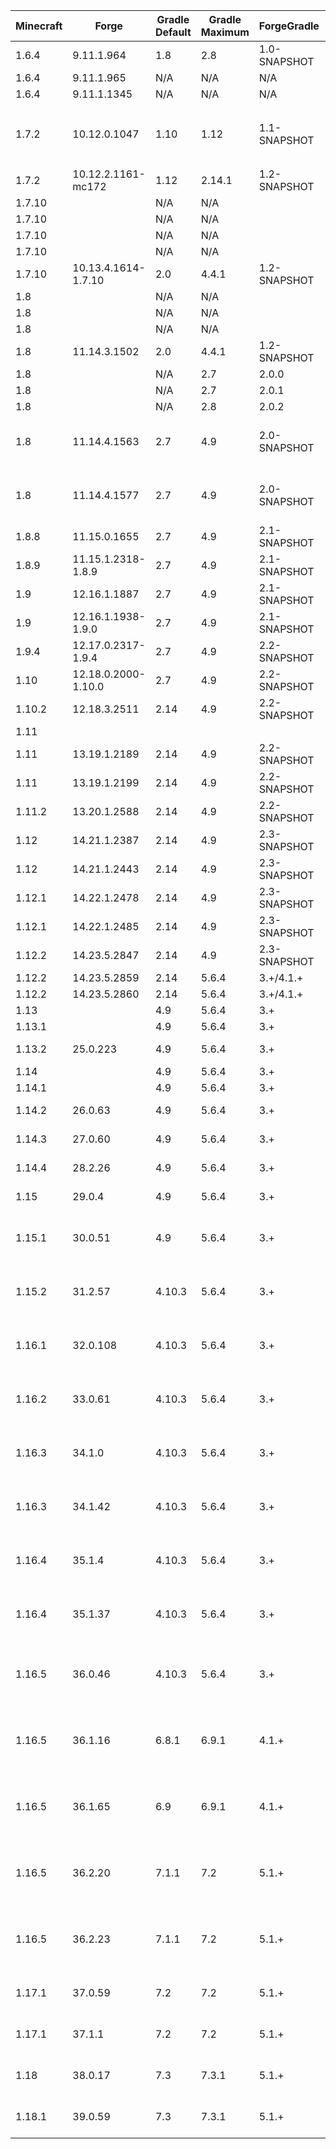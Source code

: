 | Minecraft |        Forge        | Gradle Default | Gradle Maximum | ForgeGradle  | Mappings Default  |   Mappings Latest    | MCP  | Java Minimum | Java Maximum |  Promotion  | Notes |
| --------- | ------------------- | -------------- | -------------- | ------------ | ----------------- | -------------------- | ---- | ------------ | ------------ | ----------- | ----- |
| 1.6.4   | 9.11.1.964          | 1.8    | 2.8    | 1.0-SNAPSHOT | N/A                      | N/A                             | 8.11            | 6  | 8  |             | Requires Java 7 to setupDecompWorkspace |
| 1.6.4   | 9.11.1.965          | N/A    | N/A    | N/A          | N/A                      | N/A                             | 8.11            | 6  | 8  |             | Use Scala 1.10.2, Patch Failures |
| 1.6.4   | 9.11.1.1345         | N/A    | N/A    | N/A          | N/A                      | N/A                             | 8.11            | 6  | 8  | RB,LB       | Use Scala 1.10.2, Patch Failures |
| 1.7.2   | 10.12.0.1047        | 1.10   | 1.12   | 1.1-SNAPSHOT | N/A                      | N/A                             | 9.03            | 6  | 8  |             | Requires Java 7 to setupDecompWorkspace<br/> (which will fail due to hunks 8 & 9 of `net/minecraft/world/gen/structure/StructureVillagePieces.java.patch` not applying),<br/> Last 1.7.2 version for FG1.1, no log4j mitigation |
| 1.7.2   | 10.12.2.1161-mc172  | 1.12   | 2.14.1 | 1.2-SNAPSHOT | N/A                      | N/A                             | 9.03            | 6  | 8  | RB,LB       | no log4j mitigation |
| 1.7.10  |                     | N/A    | N/A    |              | N/A                      | stable_8                        | 9.08            | 6  | 8  | Mappings    | |
| 1.7.10  |                     | N/A    | N/A    |              | N/A                      | stable_9                        | 9.08            | 6  | 8  | Mappings    | |
| 1.7.10  |                     | N/A    | N/A    |              | N/A                      | stable_10                       | 9.08            | 6  | 8  | Mappings    | |
| 1.7.10  |                     | N/A    | N/A    |              | N/A                      | stable_11                       | 9.08            | 6  | 8  | Mappings    | |
| 1.7.10  | 10.13.4.1614-1.7.10 | 2.0    | 4.4.1  | 1.2-SNAPSHOT | Unspecified              | stable_12                       | 9.08            | 6  | 8  | RB,LB       | no log4j mitigation |
| 1.8     |                     | N/A    | N/A    |              | N/A                      | stable_15                       | 9.10            | 6  | 8  | Mappings    | |
| 1.8     |                     | N/A    | N/A    |              | N/A                      | stable_16                       | 9.10            | 6  | 8  | Mappings    | |
| 1.8     |                     | N/A    | N/A    |              | N/A                      | stable_17                       | 9.10            | 6  | 8  | Mappings    | |
| 1.8     | 11.14.3.1502        | 2.0    | 4.4.1  | 1.2-SNAPSHOT | snapshot_20141130        | stable_18                       | 9.10            | 6  | 8  |             | Last 1.8 version for FG1.2 & Seperate FML, no log4j mitigation |
| 1.8     |                     | N/A    | 2.7    | 2.0.0        |                          |                                 | 9.10            | 6  | 8  | ForgeGradle | |
| 1.8     |                     | N/A    | 2.7    | 2.0.1        |                          |                                 | 9.10            | 6  | 8  | ForgeGradle | |
| 1.8     |                     | N/A    | 2.8    | 2.0.2        |                          |                                 | 9.10            | 6  | 8  | ForgeGradle | |
| 1.8     | 11.14.4.1563        | 2.7    | 4.9    | 2.0-SNAPSHOT | snapshot_20141130        | stable_18                       | 9.10            | 6  | 8  | RB          | add `-x getFernFlower` to gradle command when running setupDecompWorkspace<br> needs fernflower-fixed.jar in `.gradle\caches\minecraft`, no log4j mitigation |
| 1.8     | 11.14.4.1577        | 2.7    | 4.9    | 2.0-SNAPSHOT | snapshot_20141130        | stable_18                       | 9.10            | 6  | 8  | LB          | add `-x getFernFlower` to gradle command when running setupDecompWorkspace<br> needs fernflower-fixed.jar in `.gradle\caches\minecraft`, no log4j mitigation |
| 1.8.8   | 11.15.0.1655        | 2.7    | 4.9    | 2.1-SNAPSHOT | snapshot_20151122        | stable_20                       | 9.18            | 6  | 8  | LB          | No 1.8.8 RB, no log4j mitigation |
| 1.8.9   | 11.15.1.2318-1.8.9  | 2.7    | 4.9    | 2.1-SNAPSHOT | stable_20                | stable_22                       | 9.19            | 6  | 8  | RB,LB       | no log4j mitigation  |
| 1.9     | 12.16.1.1887        | 2.7    | 4.9    | 2.1-SNAPSHOT | snapshot_20160312        | stable_24                       | 9.24            | 6  | 8  | RB          | no log4j mitigation |
| 1.9     | 12.16.1.1938-1.9.0  | 2.7    | 4.9    | 2.1-SNAPSHOT | snapshot_20160312        | stable_24                       | 9.24            | 6  | 8  | LB          | no log4j mitigation |
| 1.9.4   | 12.17.0.2317-1.9.4  | 2.7    | 4.9    | 2.2-SNAPSHOT | snapshot_20160518        | stable_26                       | 9.28            | 6  | 8  | RB,LB       | no log4j mitigation |
| 1.10    | 12.18.0.2000-1.10.0 | 2.7    | 4.9    | 2.2-SNAPSHOT | snapshot_20160518        | stable_26                       | 9.31            | 6  | 8  | LB          | No 1.10 RB, no log4j mitigation |
| 1.10.2  | 12.18.3.2511        | 2.14   | 4.9    | 2.2-SNAPSHOT | snapshot_20161111        | stable_29                       | 9.31            | 6  | 8  | RB,LB       | no log4j mitigation |
| 1.11    |                     |        |        |              |                          | stable_31                       | 9.35            | 6  | 8  | Mappings    | |
| 1.11    | 13.19.1.2189        | 2.14   | 4.9    | 2.2-SNAPSHOT | snapshot_20161111        | stable_32                       | 9.35            | 6  | 8  | RB          | no log4j mitigation |
| 1.11    | 13.19.1.2199        | 2.14   | 4.9    | 2.2-SNAPSHOT | snapshot_20161220        | stable_32                       | 9.35            | 6  | 8  | LB          | no log4j mitigation |
| 1.11.2  | 13.20.1.2588        | 2.14   | 4.9    | 2.2-SNAPSHOT | snapshot_20161220        | stable_32                       | 9.37            | 6  | 8  | RB,LB       | no log4j mitigation |
| 1.12    | 14.21.1.2387        | 2.14   | 4.9    | 2.3-SNAPSHOT | snapshot_20170624        | stable_39                       | 9.40            | 8  | 8  | RB          | no log4j mitigation |
| 1.12    | 14.21.1.2443        | 2.14   | 4.9    | 2.3-SNAPSHOT | snapshot_20170624        | stable_39                       | 9.40            | 8  | 8  | LB          | no log4j mitigation |
| 1.12.1  | 14.22.1.2478        | 2.14   | 4.9    | 2.3-SNAPSHOT | snapshot_20170624        | stable_39                       | 9.41            | 8  | 8  | RB          | no log4j mitigation |
| 1.12.1  | 14.22.1.2485        | 2.14   | 4.9    | 2.3-SNAPSHOT | snapshot_20170624        | stable_39                       | 9.41            | 8  | 8  | LB          | no log4j mitigation |
| 1.12.2  | 14.23.5.2847        | 2.14   | 4.9    | 2.3-SNAPSHOT | snapshot_20171003        | stable_39                       | 9.42            | 8  | 8  | Last FG2    | no log4j mitigation |
| 1.12.2  | 14.23.5.2859        | 2.14   | 5.6.4  | 3.+/4.1.+    | snapshot_20171003        | stable_39                       | 20200226        | 8  | 8  | RB          | |
| 1.12.2  | 14.23.5.2860        | 2.14   | 5.6.4  | 3.+/4.1.+    | snapshot_20171003        | stable_39                       | 20200226        | 8  | 8  | LB          | |
| 1.13    |                     | 4.9    | 5.6.4  | 3.+          |                          | stable_43                       |                 | 8  | 8  |             | |
| 1.13.1  |                     | 4.9    | 5.6.4  | 3.+          |                          | stable_45                       |                 | 8  | 8  |             | |
| 1.13.2  | 25.0.223            | 4.9    | 5.6.4  | 3.+          | snapshot_20180921-1.13   | stable_47                       | 20190213        | 8  | 8  | LB          | |
| 1.14    |                     | 4.9    | 5.6.4  | 3.+          |                          | stable_49                       |                 | 8  | 8  |             | |
| 1.14.1  |                     | 4.9    | 5.6.4  | 3.+          |                          | stable_51                       |                 | 8  | 8  |             | |
| 1.14.2  | 26.0.63             | 4.9    | 5.6.4  | 3.+          | snapshot_20190621-1.14.2 | stable_53                       | 20190603        | 8  | 8  | LB          | no log4j mitigation |
| 1.14.3  | 27.0.60             | 4.9    | 5.6.4  | 3.+          | snapshot_20190719-1.14.3 | stable_56                       | 20190624        | 8  | 8  | LB          | no log4j mitigation |
| 1.14.4  | 28.2.26             | 4.9    | 5.6.4  | 3.+          | snapshot_20190719-1.14.3 | official_1.14.4<br>MCP: stable_58 | 20190829      | 8  | 8  | RB,LB       | |
| 1.15    | 29.0.4              | 4.9    | 5.6.4  | 3.+          | snapshot_20190719-1.14.3 | official_1.15<br>MCP: stable_60 | 20191212        | 8  | 8  | LB          | no log4j mitigation |
| 1.15.1  | 30.0.51             | 4.9    | 5.6.4  | 3.+          | snapshot_20190719-1.14.3 | official_1.15.1<br>MCP: snapshot_20201118-1.15.1 | 20191217 | 8  | 8  | LB | no log4j mitigation |
| 1.15.2  | 31.2.57             | 4.10.3 | 5.6.4  | 3.+          | snapshot_20200514-1.15.1 | official_1.15.2<br>MCP: snapshot_20201118-1.15.1 | 20200515 | 8  | 8  | RB,LB | |
| 1.16.1  | 32.0.108            | 4.10.3 | 5.6.4  | 3.+          | snapshot_20200514-1.16   | official_1.16.1<br>MCP: snapshot_20200820-1.16.1 | 20200625 | 8  | 8  | LB | Newer mappings available at [Dogforce Games](https://www.dogforce-games.com/maven/de/oceanlabs/mcp/mcp_snapshot/), no log4j mitigation |
| 1.16.2  | 33.0.61             | 4.10.3 | 5.6.4  | 3.+          | snapshot_20200514-1.16   | official_1.16.2<br>MCP: snapshot_20200916-1.16.2 | 20200812 | 8  | 8  | LB | Newer mappings available at [Dogforce Games](https://www.dogforce-games.com/maven/de/oceanlabs/mcp/mcp_snapshot/), no log4j mitigation |
| 1.16.3  | 34.1.0              | 4.10.3 | 5.6.4  | 3.+          | snapshot_20200514-1.16   | official_1.16.3<br>MCP: snapshot_20201028-1.16.3 | 20200911 | 8  | 8  | RB | no log4j mitigation |
| 1.16.3  | 34.1.42             | 4.10.3 | 5.6.4  | 3.+          | snapshot_20201028-1.16.3 | official_1.16.3<br>MCP: snapshot_20201028-1.16.3 | 20201025 | 8  | 8  | LB | no log4j mitigation |
| 1.16.4  | 35.1.4              | 4.10.3 | 5.6.4  | 3.+          | snapshot_20201028-1.16.3 | official_1.16.4<br>MCP: snapshot_20210309-1.16.4 | 20201102 | 8  | 8  | RB | no log4j mitigation |
| 1.16.4  | 35.1.37             | 4.10.3 | 5.6.4  | 3.+          | snapshot_20201028-1.16.3 | official_1.16.4<br>MCP: snapshot_20210309-1.16.4 | 20201102 | 8  | 8  | LB | no log4j mitigation |
| 1.16.5  | 36.0.46             | 4.10.3 | 5.6.4  | 3.+          | official_1.16.5          | official_1.16.5<br>MCP: 20210309-1.16.5<br>Parchment: 2021.10.17 | 20210115 | 8  | 8  | Last FG3 | no log4j mitigation |
| 1.16.5  | 36.1.16             | 6.8.1  | 6.9.1  | 4.1.+        | official_1.16.5          | official_1.16.5<br>MCP: 20210309-1.16.5<br>Parchment: 2021.10.17 | 20210115 | 8  | 8  |             | no log4j mitigation |
| 1.16.5  | 36.1.65             | 6.9    | 6.9.1  | 4.1.+        | official_1.16.5          | official_1.16.5<br>MCP: 20210309-1.16.5<br>Parchment: 2021.10.17 | 20210115 | 8  | 8  | Last FG4 | no log4j mitigation |
| 1.16.5  | 36.2.20             | 7.1.1  | 7.2    | 5.1.+        | official_1.16.5          | official_1.16.5<br>MCP: 20210309-1.16.5<br>Parchment: 2021.10.17 | 20210115 | 8  | 8  | RB | |
| 1.16.5  | 36.2.23             | 7.1.1  | 7.2    | 5.1.+        | official_1.16.5          | official_1.16.5<br>MCP: 20210309-1.16.5<br>Parchment: 2021.10.17 | 20210115 | 8  | 8  | LB | |
| 1.17.1  | 37.0.59             | 7.2    | 7.2    | 5.1.+        | official_1.17.1          | official_1.17.1<br>Parchment: 2021.12.12                         | 20210706 | 16 | 16 | | First release of 1.17.1 which supports Mixins natively, no log4j mitigation |
| 1.17.1  | 37.1.1              | 7.2    | 7.2    | 5.1.+        | official_1.17.1          | official_1.17.1<br>Parchment: 2021.12.12                         | 20210706 | 16 | 16 | RB,LB | |
| 1.18    | 38.0.17             | 7.3    | 7.3.1  | 5.1.+        | official_1.18            | official_1.18<br>Parchment: 2022.01.23                           | 20211130 | 17 | 17 | LB | |
| 1.18.1  | 39.0.59             | 7.3    | 7.3.1  | 5.1.+        | official_1.18.1          | official_1.18.1<br>Parchment: 2022.01.23                         | 20211210 | 17 | 17 | LB | |
